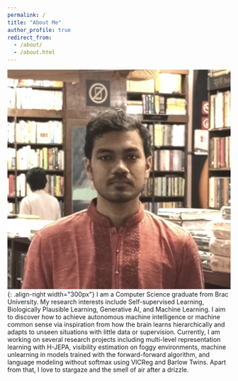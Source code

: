 ```yaml
---
permalink: /
title: "About Me"
author_profile: true
redirect_from: 
  - /about/
  - /about.html
---
```

![illustration](/images/profile.png){: .align-right width="300px"}
I am a Computer Science graduate from Brac University. My research interests include Self-supervised Learning, Biologically Plausible Learning, Generative AI, and Machine Learning. I aim to discover how to achieve autonomous machine intelligence or machine common sense via inspiration from how the brain learns hierarchically and adapts to unseen situations with little data or supervision. Currently, I am working on several research projects including multi-level representation learning with H-JEPA, visibility estimation on foggy environments, machine unlearning in models trained with the forward-forward algorithm, and language modeling without softmax using VICReg and Barlow Twins. Apart from that, I love to stargaze and the smell of air after a drizzle. 
